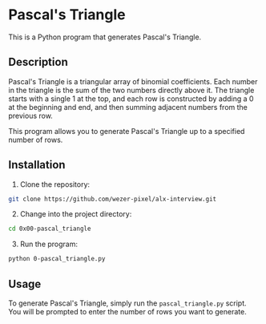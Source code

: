 # Pascal's Triangle

This is a Python program that generates Pascal's Triangle.

## Description

Pascal's Triangle is a triangular array of binomial coefficients. Each number in the triangle is the sum of the two numbers directly above it. The triangle starts with a single 1 at the top, and each row is constructed by adding a 0 at the beginning and end, and then summing adjacent numbers from the previous row.

This program allows you to generate Pascal's Triangle up to a specified number of rows.

## Installation

1. Clone the repository:

  ```bash
  git clone https://github.com/wezer-pixel/alx-interview.git
  ```

2. Change into the project directory:

  ```bash
  cd 0x00-pascal_triangle
  ```

3. Run the program:

  ```bash
  python 0-pascal_triangle.py
  ```

## Usage

To generate Pascal's Triangle, simply run the `pascal_triangle.py` script. You will be prompted to enter the number of rows you want to generate.
